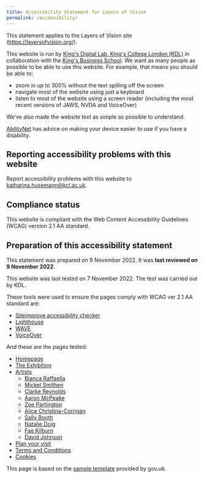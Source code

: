 ```yaml
---
title: Accessibility Statement for Layers of Vision
permalink: /accessibility/
---
```


This statement applies to the Layers of Vision site (https://layersofvision.org/).

This website is run by [King's Digital Lab, King's College London (KDL)](https://kdl.kcl.ac.uk) in collaboration with the [King's Business School](https://www.kcl.ac.uk/business). We want as many people as possible to be able to use this website. For example, that means you should be able to:

- zoom in up to 300% without the text spilling off the screen
- navigate most of the website using just a keyboard
- listen to most of the website using a screen reader (including the most recent versions of JAWS, NVDA and VoiceOver)

We’ve also made the website text as simple as possible to understand.

[AbilityNet](https://mcmw.abilitynet.org.uk/) has advice on making your device easier to use if you have a disability.

## Reporting accessibility problems with this website

Report accessibility problems with this website to <a href="mailto:katharina.husemann@kcl.ac.uk">katharina.husemann@kcl.ac.uk</a>.

## Compliance status

This website is compliant with the Web Content Accessibility Guidelines (WCAG) version 2.1 AA standard.

## Preparation of this accessibility statement

This statement was prepared on 9 November 2022. It was **last reviewed on 9 November 2022**.

This website was last tested on 7 November 2022. The test was carried out by KDL.

These tools were used to ensure the pages comply with WCAG ver 2.1 AA standard are:

- [Siteimprove accessibility checker](https://www.siteimprove.com/toolkit/accessibility-checker/)
- [Lighthouse](https://github.com/GoogleChrome/lighthouse)
- [WAVE](https://wave.webaim.org/)
- [VoiceOver](https://support.apple.com/en-gb/guide/voiceover-guide/welcome/web)

And these are the pages tested:

- [Homepage](/)
- [The Exhibition](/exhibition/)
- [Artists](/artists/)
  - [Bianca Raffaella](/people/01-braffaella/)
  - [Mickel Smithen](/people/02-msmithen/)
  - [Clarke Reynolds](/people/03-creynolds/)
  - [Aaron McPeake](/people/04-amcpeake/)
  - [Zoe Partington](/people/05-zpartington/)
  - [Alice Christina-Corrigan](/people/06-achristina-corrigan/)
  - [Sally Booth](/people/07-sbooth/)
  - [Natalie Doig](/people/08-ndoig/)
  - [Fae Kilburn](/people/09-fkilburn/)
  - [David Johnson](/people/10-djohnson/)
- [Plan your visit](/plan-your-visit/)
- [Terms and Conditions](/terms-and-conditions/)
- [Cookies](/cookies/)

This page is based on the [sample template](https://www.gov.uk/government/publications/sample-accessibility-statement/sample-accessibility-statement-for-a-fictional-public-sector-website) provided by gov.uk.
